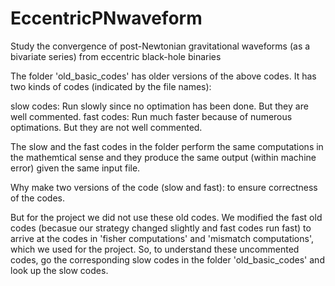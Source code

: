 # EccentricPNwaveform
Study the convergence of post-Newtonian gravitational waveforms (as a bivariate series) from eccentric black-hole binaries





The folder 'old_basic_codes' has older versions of the above codes. It has two kinds of codes (indicated by the file names):

slow codes: Run slowly since no optimation has been done. But they are well commented.
fast codes: Run much faster because of numerous optimations. But they are not well commented.

The slow and the fast codes in the folder perform the same computations in the mathemtical sense and they produce the same 
output (within machine error) given the same input file.

Why make two versions of the code (slow and fast): to ensure correctness of the codes.


But for the project we did not use these old codes. We modified the fast old codes (becasue our strategy changed slightly and
fast codes run fast) to arrive at the codes in 'fisher computations' and 'mismatch computations', which we used for the project. So, to understand these uncommented codes, go the corresponding slow codes in the folder 'old_basic_codes' and look
up the slow codes.
